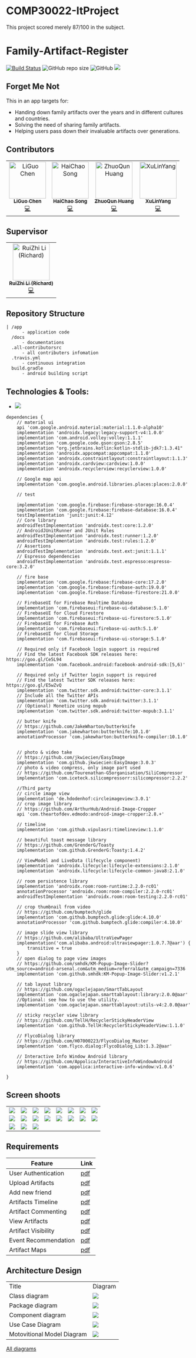 # COMP30022-ItProject
This project scored merely 87/100 in the subject.

# Family-Artifact-Register
[![Build Status](https://travis-ci.com/yangxvlin/Family-Artifact-Register.svg?token=p9qqDGGpt9pGxmkHR8yq&branch=master)](https://travis-ci.com/yangxvlin/Family-Artifact-Register) ![GitHub repo size](https://img.shields.io/github/repo-size/yangxvlin/Family-Artifact-Register) ![GitHub](https://img.shields.io/github/license/yangxvlin/Family-Artifact-Register) ![](https://img.shields.io/badge/plaform-android-blue)

## Forget Me Not
This in an app targets for: 
   - Handing down family artifacts over the years and in different cultures and countries.
   - Solving the need of sharing family artifacts.
   - Helping users pass down their invaluable artifacts over generations.

## Contributors
<!-- ALL-CONTRIBUTORS-LIST:START - Do not remove or modify this section -->
<!-- prettier-ignore -->
<table>
  <tr>
    <td align="center"><a href="https://github.com/chen-dudu"><img src="https://avatars1.githubusercontent.com/chen-dudu" width="100px;" alt="LiGuo Chen"/><br /><sub><b>LiGuo Chen</b></sub></a><br /><a href="https://github.com/yangxvlin/Family-Artifact-Register/commits?author=chen-dudu" title="Code">💻</a></td>
    <td align="center"><a href="https://github.com/HaichaoS"><img src="https://avatars2.githubusercontent.com/HaichaoS" width="100px;" alt="HaiChao Song"/><br /><sub><b>HaiChao Song</b></sub></a><br /><a href="https://github.com/yangxvlin/Family-Artifact-Register/commits?author=HaiChaoS" title="Code">💻</a></td>
    <td align="center"><a href="https://github.com/Dovermore"><img src="https://avatars2.githubusercontent.com/Dovermore" width="100px;" alt="ZhuoQun Huang"/><br /><sub><b>ZhuoQun Huang</b></sub></a><br /><a href="https://github.com/yangxvlin/Family-Artifact-Register/commits?author=Dovermore" title="Code">💻</a></td>
    <td align="center"><a href="https://yangxvlin.github.io"><img src="https://avatars2.githubusercontent.com/u/26871369?v=4" width="100px;" alt="XuLinYang"/><br /><sub><b>XuLinYang</b></sub></a><br /><a href="https://github.com/yangxvlin/Family-Artifact-Register/commits?author=yangxvlin" title="Code">💻</a></td>
  </tr>
</table>

<!-- ALL-CONTRIBUTORS-LIST:END -->

## Supervisor
<table>
  <tr>
   <td align="center"><a href="https://github.com/Ruizhil1"><img src="https://avatars1.githubusercontent.com/u/56992380?s=400&v=4" width="100px;" alt="RuiZhi Li (Richard)"/><br /><sub><b>RuiZhi Li (Richard)</b></sub></a><br /><a href="https://github.com/yangxvlin/Family-Artifact-Register/commits?author=Ruizhil1" title="Code">💻</a></td>
  </tr>
</table>

## Repository Structure
```
| /app 
      - application code
  /docs 
      - documentations
  .all-contributorsrc 
      - all contributers infomation
  .travis.yml 
      - continuous integration
  build.gradle 
      - android building script

```

## Technologies & Tools:
- ![](./docs/arch_design/Firebase.jpg)
```
dependencies {
    // material ui
    api 'com.google.android.material:material:1.1.0-alpha10'
    implementation 'androidx.legacy:legacy-support-v4:1.0.0'
    implementation 'com.android.volley:volley:1.1.1'
    implementation 'com.google.code.gson:gson:2.8.5'
    implementation "org.jetbrains.kotlin:kotlin-stdlib-jdk7:1.3.41"
    implementation 'androidx.appcompat:appcompat:1.1.0'
    implementation 'androidx.constraintlayout:constraintlayout:1.1.3'
    implementation 'androidx.cardview:cardview:1.0.0'
    implementation 'androidx.recyclerview:recyclerview:1.0.0'

    // Google map api
    implementation 'com.google.android.libraries.places:places:2.0.0'

    // test

    implementation 'com.google.firebase:firebase-storage:16.0.4'
    implementation 'com.google.firebase:firebase-database:16.0.4'
    testImplementation 'junit:junit:4.12'
    // Core library
    androidTestImplementation 'androidx.test:core:1.2.0'
    // AndroidJUnitRunner and JUnit Rules
    androidTestImplementation 'androidx.test:runner:1.2.0'
    androidTestImplementation 'androidx.test:rules:1.2.0'
    // Assertions
    androidTestImplementation 'androidx.test.ext:junit:1.1.1'
    // Espresso dependencies
    androidTestImplementation 'androidx.test.espresso:espresso-core:3.2.0'

    // fire base
    implementation 'com.google.firebase:firebase-core:17.2.0'
    implementation 'com.google.firebase:firebase-auth:19.0.0'
    implementation 'com.google.firebase:firebase-firestore:21.0.0'

    // FirebaseUI for Firebase Realtime Database
    implementation 'com.firebaseui:firebase-ui-database:5.1.0'
    // FirebaseUI for Cloud Firestore
    implementation 'com.firebaseui:firebase-ui-firestore:5.1.0'
    // FirebaseUI for Firebase Auth
    implementation 'com.firebaseui:firebase-ui-auth:5.1.0'
    // FirebaseUI for Cloud Storage
    implementation 'com.firebaseui:firebase-ui-storage:5.1.0'

    // Required only if Facebook login support is required
    // Find the latest Facebook SDK releases here: https://goo.gl/Ce5L94
    implementation 'com.facebook.android:facebook-android-sdk:[5,6)'

    // Required only if Twitter login support is required
    // Find the latest Twitter SDK releases here: https://goo.gl/E5wZvQ
    implementation 'com.twitter.sdk.android:twitter-core:3.1.1'
    // Include all the Twitter APIs
    implementation 'com.twitter.sdk.android:twitter:3.1.1'
    // (Optional) Monetize using mopub
    implementation 'com.twitter.sdk.android:twitter-mopub:3.1.1'

    // butter knife
    // https://github.com/JakeWharton/butterknife
    implementation 'com.jakewharton:butterknife:10.1.0'
    annotationProcessor 'com.jakewharton:butterknife-compiler:10.1.0'


    // photo & video take
    // https://github.com/jkwiecien/EasyImage
    implementation 'com.github.jkwiecien:EasyImage:3.0.3'
    // photo & video compress, only image part used
    // https://github.com/Tourenathan-G5organisation/SiliCompressor
    implementation 'com.iceteck.silicompressorr:silicompressor:2.2.2'

    //Third party
    // circle image view
    implementation 'de.hdodenhof:circleimageview:3.0.1'
    // crop image library
    // https://github.com/ArthurHub/Android-Image-Cropper
    api 'com.theartofdev.edmodo:android-image-cropper:2.8.+'

    // timeline
    implementation 'com.github.vipulasri:timelineview:1.1.0'

    // beautiful toast message library
    // https://github.com/GrenderG/Toasty
    implementation 'com.github.GrenderG:Toasty:1.4.2'

    // ViewModel and LiveData (lifecycle component)
    implementation 'androidx.lifecycle:lifecycle-extensions:2.1.0'
    implementation 'androidx.lifecycle:lifecycle-common-java8:2.1.0'

    // room persistence library
    implementation 'androidx.room:room-runtime:2.2.0-rc01'
    annotationProcessor 'androidx.room:room-compiler:2.2.0-rc01'
    androidTestImplementation 'androidx.room:room-testing:2.2.0-rc01'

    // crop thumbnail from video
    // https://github.com/bumptech/glide
    implementation 'com.github.bumptech.glide:glide:4.10.0'
    annotationProcessor 'com.github.bumptech.glide:compiler:4.10.0'

    // image slide view library
    // https://github.com/alibaba/UltraViewPager
    implementation('com.alibaba.android:ultraviewpager:1.0.7.7@aar') {
        transitive = true
    }
    // open dialog to page view images
    // https://github.com/smhdk/KM-Popup-Image-Slider?utm_source=android-arsenal.com&utm_medium=referral&utm_campaign=7336
    implementation 'com.github.smhdk:KM-Popup-Image-Slider:v1.2.1'

    // tab layout library
    // https://github.com/ogaclejapan/SmartTabLayout
    implementation 'com.ogaclejapan.smarttablayout:library:2.0.0@aar'
    //Optional: see how to use the utility.
    implementation 'com.ogaclejapan.smarttablayout:utils-v4:2.0.0@aar'

    // sticky recycler view library
    // https://github.com/TellH/RecyclerStickyHeaderView
    implementation 'com.github.TellH:RecyclerStickyHeaderView:1.1.0'

    // FlycoDialog library
    // https://github.com/H07000223/FlycoDialog_Master
    implementation 'com.flyco.dialog:FlycoDialog_Lib:1.3.2@aar'

    // Interactive Info Window Android library
    // https://github.com/Appolica/InteractiveInfoWindowAndroid
    implementation 'com.appolica:interactive-info-window:v1.0.6'

}
```

## Screen shoots
<table border="0">
     <tr>
        <td><img src="./docs/screen_shoot/hub.jpg"></td>
        <td><img src="./docs/screen_shoot/contact_list.png"></td>
        <td><img src="./docs/add_friend.gif"></td>
        <td><img src="./docs/accept_friend.gif"></td>
        <td><img src="./docs/screen_shoot/user_detail.jpg"></td>
        <td><img src="./docs/screen_shoot/view_item_1.png"></td>
        <td><img src="./docs/screen_shoot/view_timeline_1.jpg"></td>
        <td><img src="./docs/testing/timeline-detail.gif"></td>
     </tr>
     <tr>
        <td><img src="./docs/testing/enter-description.gif"></td>
        <td><img src="./docs/testing/choose_images.gif"></td>
        <td><img src="./docs/testing/des-to-time.gif"></td>
        <td><img src="./docs/testing/choose-time.gif"></td>
        <td><img src="./docs/testing/choose-happen.gif"></td>
        <td><img src="./docs/testing/choose-store.gif"></td>
        <td><img src="./docs/testing/store-to-timeline.gif"></td>
        <td><img src="./docs/testing/done-upload.gif"></td>
     </tr>
     <tr>
        <td><img src="./docs/testing/attend-event.gif"></td>
        <td><img src="./docs/testing/map-to-timeline-detial.gif"></td>
        <td><img src="./docs/testing/post-comment.gif"></td>
     </tr>
</table>

## Requirements
|  Feature   | Link  |
|  ----  | ----  |
| User Authentication  | [pdf](./docs/requirements/UserAuthentication.pdf) |
| Upload Artifacts  | [pdf](./docs/requirements/UploadArtifacts.pdf) |
| Add new friend  | [pdf](./docs/requirements/Addnewfriend.pdf) |
| Artifacts Timeline  | [pdf](./docs/requirements/ArtifactsTimeline.pdf) |
| Artifact Commenting  | [pdf](./docs/requirements/ArtifactCommenting.pdf) |
| View Artifacts  | [pdf](./docs/requirements/ViewArtifacts.pdf) |
| Artifact Visibility  | [pdf](./docs/requirements/ArtifactVisibility.pdf) |
| Event Recommendation  | [pdf](./docs/requirements/EventRecommendation.pdf) |
| Artifact Maps  | [pdf](./docs/requirements/ArtifactMaps.pdf) |

## Architecture Design
<table>
    <tr>
        <td>Title</td>
        <td>Diagram</td>
     </tr>
     <tr>
        <td>Class diagram</td>
        <td><img src="./docs/arch_design/ClassDiagram2.jpg"></td>
     </tr>
     <tr>
        <td>Package diagram</td>
        <td><img src="./docs/arch_design/Package Diagram.jpg"></td>
     </tr>
     <tr>
        <td>Component diagram</td>
        <td><img src="./docs/arch_design/ComponentDiagram.jpg"></td>
     </tr>
     <tr>
        <td>Use Case Diagram</td>
        <td><img src="./docs/arch_design/Use Case Diagram.jpg"></td>
     </tr>
     <tr>
        <td>Motovitional Model Diagram</td>
        <td><img src="./docs/arch_design/Motovitional Model Diagram.png"></td>
     </tr>

</table>

[All diagrams](./docs/arch_design)
